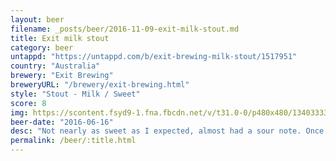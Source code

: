 ```yaml
---
layout: beer
filename: _posts/beer/2016-11-09-exit-milk-stout.md
title: Exit milk stout
category: beer
untappd: "https://untappd.com/b/exit-brewing-milk-stout/1517951"
country: "Australia"
brewery: "Exit Brewing"
breweryURL: "/brewery/exit-brewing.html"
style: "Stout - Milk / Sweet"
score: 8
img: https://scontent.fsyd9-1.fna.fbcdn.net/v/t31.0-0/p480x480/13403333_10154200938523745_2403941117496205897_o.jpg?_nc_cat=104&_nc_sid=e007fa&_nc_ohc=cWVIaIf2PdAAX-RfYdp&_nc_ht=scontent.fsyd9-1.fna&tp=6&oh=fb348b31321959f58d1c8ec5ce70554e&oe=5F92D762
beer-date: "2016-06-16"
desc: "Not nearly as sweet as I expected, almost had a sour note. Once I got used to it it was an enjoyable drink"
permalink: /beer/:title.html
---
```

